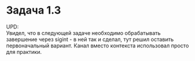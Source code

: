# Задача 1.3
UPD:  
Увидел, что в следующей задаче необходимо обрабатывать завершение через sigint - в ней так и сделал, тут решил оставить первоначальный вариант. Канал вместо контекста использовал просто для практики.